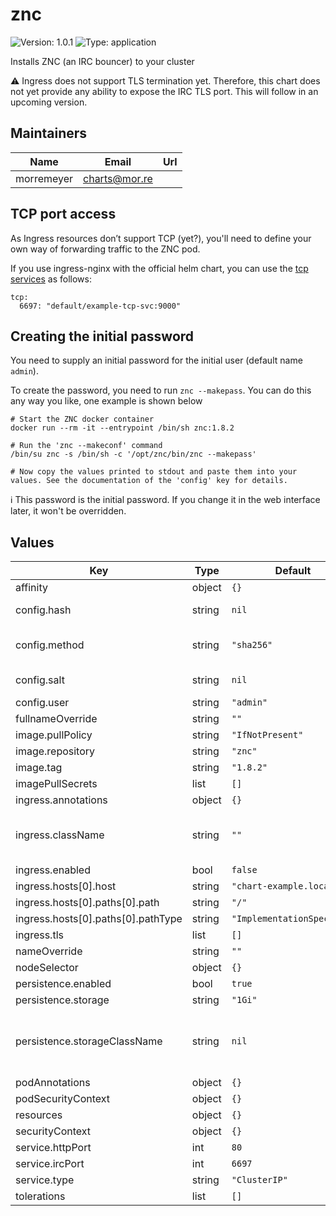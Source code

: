 # znc

![Version: 1.0.1](https://img.shields.io/badge/Version-1.0.1-informational?style=flat-square) ![Type: application](https://img.shields.io/badge/Type-application-informational?style=flat-square)

Installs ZNC (an IRC bouncer) to your cluster

:warning: Ingress does not support TLS termination yet. Therefore, this chart does not yet provide any ability to expose the IRC TLS port. This will follow in an upcoming version.

## Maintainers

| Name | Email | Url |
| ---- | ------ | --- |
| morremeyer | charts@mor.re |  |

## TCP port access

As Ingress resources don’t support TCP (yet?), you'll need to define your own way of forwarding traffic to the ZNC pod.

If you use ingress-nginx with the official helm chart, you can use the [tcp services](https://github.com/kubernetes/ingress-nginx/blob/main/charts/ingress-nginx/values.yaml#L884-L888) as follows:

```
tcp:
  6697: "default/example-tcp-svc:9000"
```

## Creating the initial password

You need to supply an initial password for the initial user (default name `admin`).

To create the password, you need to run `znc --makepass`. You can do this any way you like, one example is shown below

```
# Start the ZNC docker container
docker run --rm -it --entrypoint /bin/sh znc:1.8.2

# Run the 'znc --makeconf' command
/bin/su znc -s /bin/sh -c '/opt/znc/bin/znc --makepass'

# Now copy the values printed to stdout and paste them into your values. See the documentation of the 'config' key for details.
```

:information_source: This password is the initial password. If you change it in the web interface later, it won't be overridden.

## Values

| Key | Type | Default | Description |
|-----|------|---------|-------------|
| affinity | object | `{}` |  |
| config.hash | string | `nil` | The hash for your initial password' |
| config.method | string | `"sha256"` | The method for your initial password' |
| config.salt | string | `nil` | The salt for your initial password' |
| config.user | string | `"admin"` |  |
| fullnameOverride | string | `""` |  |
| image.pullPolicy | string | `"IfNotPresent"` |  |
| image.repository | string | `"znc"` |  |
| image.tag | string | `"1.8.2"` |  |
| imagePullSecrets | list | `[]` |  |
| ingress.annotations | object | `{}` |  |
| ingress.className | string | `""` | The ingressClassName for this Ingress resource |
| ingress.enabled | bool | `false` |  |
| ingress.hosts[0].host | string | `"chart-example.local"` |  |
| ingress.hosts[0].paths[0].path | string | `"/"` |  |
| ingress.hosts[0].paths[0].pathType | string | `"ImplementationSpecific"` |  |
| ingress.tls | list | `[]` |  |
| nameOverride | string | `""` |  |
| nodeSelector | object | `{}` |  |
| persistence.enabled | bool | `true` |  |
| persistence.storage | string | `"1Gi"` |  |
| persistence.storageClassName | string | `nil` | Set a storageClassName, otherwise the default class is used. |
| podAnnotations | object | `{}` |  |
| podSecurityContext | object | `{}` |  |
| resources | object | `{}` |  |
| securityContext | object | `{}` |  |
| service.httpPort | int | `80` |  |
| service.ircPort | int | `6697` |  |
| service.type | string | `"ClusterIP"` |  |
| tolerations | list | `[]` |  |
